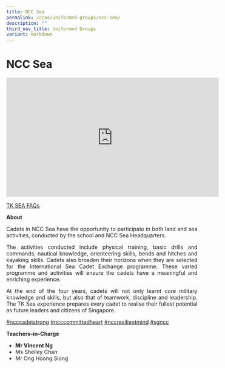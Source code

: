 ```yaml
---
title: NCC Sea
permalink: /ccas/uniformed-groups/ncc-sea/
description: ""
third_nav_title: Uniformed Groups
variant: markdown
---
```

# NCC Sea
<iframe allowfullscreen="" allow="accelerometer; autoplay; clipboard-write; encrypted-media; gyroscope; picture-in-picture; web-share" frameborder="0" title="YouTube video player" src="https://www.youtube.com/embed/NVoEYRpQlqs" height="315" width="560"></iframe>

[TK SEA FAQs](/files/CCAs/TK-SEA-FAQs.pdf)

**About**

<p style="text-align: justify;">Cadets in NCC Sea have the opportunity to participate in both land and sea activities, conducted by the school and NCC Sea Headquarters.</p>

<p style="text-align: justify;">The activities conducted include physical training, basic drills and commands, nautical knowledge, orienteering skills, bends and hitches and kayaking skills. Cadets also broaden their horizons when they are selected for the International Sea Cadet Exchange programme. These varied programme and activities will ensure the cadets have a meaningful and enriching experience.</p>

<p style="text-align: justify;">At the end of the four years, cadets will not only learnt core military knowledge and skills, but also that of teamwork, discipline and leadership. The TK Sea experience prepares every cadet to realise their fullest potential as future leaders and citizens of Singapore.</p>

[#ncccadetstrong](https://www.facebook.com/hashtag/ncccadetstrong?__eep__=6&amp;__cft__[0]=AZVN9D8fmXGqADTMeLKSGXIDbbHliMh7oDDn6bGcYo1fHdUMkuEsATeY5GBNJL1DTbRPFaU8hiU2DYI_352BoDQeXv_G78T9q6xHFW20_ToDvTL1wdeqz1Pb170N7Awl29rIqXH-J9hjKfdnsR0Rir8Jov7TPGMWoIzrBv1fAfP2cg-Y2Z-R_VwrIUwbqvi3HHs&amp;__tn__=*NK-R)&nbsp;[#ncccommittedheart](https://www.facebook.com/hashtag/ncccommittedheart?__eep__=6&amp;__cft__[0]=AZVN9D8fmXGqADTMeLKSGXIDbbHliMh7oDDn6bGcYo1fHdUMkuEsATeY5GBNJL1DTbRPFaU8hiU2DYI_352BoDQeXv_G78T9q6xHFW20_ToDvTL1wdeqz1Pb170N7Awl29rIqXH-J9hjKfdnsR0Rir8Jov7TPGMWoIzrBv1fAfP2cg-Y2Z-R_VwrIUwbqvi3HHs&amp;__tn__=*NK-R)&nbsp;[#nccresilientmind](https://www.facebook.com/hashtag/nccresilientmind?__eep__=6&amp;__cft__[0]=AZVN9D8fmXGqADTMeLKSGXIDbbHliMh7oDDn6bGcYo1fHdUMkuEsATeY5GBNJL1DTbRPFaU8hiU2DYI_352BoDQeXv_G78T9q6xHFW20_ToDvTL1wdeqz1Pb170N7Awl29rIqXH-J9hjKfdnsR0Rir8Jov7TPGMWoIzrBv1fAfP2cg-Y2Z-R_VwrIUwbqvi3HHs&amp;__tn__=*NK-R)&nbsp;[#sgncc](https://www.facebook.com/hashtag/sgncc?__eep__=6&amp;__cft__[0]=AZVN9D8fmXGqADTMeLKSGXIDbbHliMh7oDDn6bGcYo1fHdUMkuEsATeY5GBNJL1DTbRPFaU8hiU2DYI_352BoDQeXv_G78T9q6xHFW20_ToDvTL1wdeqz1Pb170N7Awl29rIqXH-J9hjKfdnsR0Rir8Jov7TPGMWoIzrBv1fAfP2cg-Y2Z-R_VwrIUwbqvi3HHs&amp;__tn__=*NK-R)

**Teachers-in-Charge**
*   **Mr Vincent Ng**
*   Ms Shelley Chan
*   Mr Ong Hoong Siong